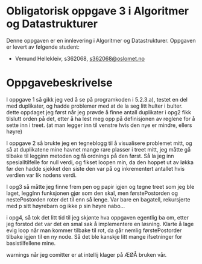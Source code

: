 # Obligatorisk oppgave 3 i Algoritmer og Datastrukturer

Denne oppgaven er en innlevering i Algoritmer og Datastrukturer. 
Oppgaven er levert av følgende student:
* Vemund Hellekleiv, s362068, s362068@oslomet.no


# Oppgavebeskrivelse

I oppgave 1 så gikk jeg ved å se på programkoden i 5.2.3.a), testet en del med duplikater, og hadde problemer med at de la seg litt hulter i bulter.
dette oppdaget jeg først når jeg prøvde å finne antall duplikater i opg2
fikk tilslutt orden på det, etter å ha lest meg opp på definisjonen av reglene for å sette inn i treet. 
(at man legger inn til venstre hvis den nye er mindre, ellers høyre)

I oppgave 2 så brukte jeg en tegneblogg til å visualisere problemet mitt, og så at duplikatene mine havnet mange rare plasser i treet mitt,
jeg måtte gå tilbake til legginn metoden og få ordnings på den først. Så la jeg inn spesialltilfelle for null verdi, og fikset loopen min, da den hoppet ut av løkka
før den hadde sjekket den siste den var på og inkrementert antallet hvis verdien var lik nodens verdi.

I opg3 så måtte jeg finne frem pen og papir igjen og tegne treet som jeg ble laget, leggInn funksjonen gjør som den skal,
men førstePostorden og nestePostorden roter det til enn så lenge. Var bare en bagatell, rekursjerte med p sitt høyrebarn og ikke p sin høyre nabo...

i opg4, så tok det litt tid til jeg skjønte hva oppgaven egentlig ba om, etter jeg forstod det var det en smal sak å implementere en løsning. Klarte å lage evig loop når man kommer tilbake til rot, da går nemlig førstePostorder tilbake igjen til en ny node. Så det ble kanskje litt mange ifsetninger for basistilfellene mine.

warnings når jeg comitter er at intellij klager på ÆØÅ bruken vår.